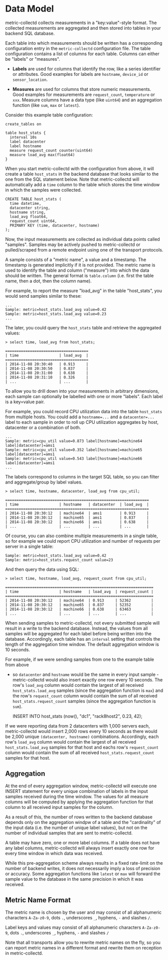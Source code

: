 Data Model
===========

metric-collectd collects measurements in a "key:value"-style format. The collected
measurements are aggregated and then stored into tables in your backend SQL database.

Each table into which measurements should be written has a corresponding configuration
entry in the `metric-collectd` configuration file. The table configuration contains
a list of columns for each table. Columns can either be "labels" or "measures".

  - **Labels** are used for columns that identify the row, like a series
    identifier or attributes. Good examples for labels are `hostname`, `device_id`
    or `sensor_location`.

  - **Measures** are used for columns that store numeric measurements. Good
    examples for measurements are `request_count`, `temperature` or `xxx`.
    Measure columns have a data type (like `uint64`) and an aggregation function
    (like `sum`, `max` or `latest`).

Consider this example table configuration:

    create_tables on

    table host_stats {
      interval 10s
      label datacenter
      label hostname
      measure request_count counter(uint64)
      measure load_avg max(float64)
    }

When you start metric-collectd with the configuration from above, it will create
a table `host_stats` in the backend database that looks similar to the one from
the SQL statement below. Note that metric-collectd will automatically add a
`time` column to the table which stores the time window in which the samples
were collected.

    CREATE TABLE host_stats (
      time datetime,
      datacenter string,
      hostname string,
      load_avg float64,
      request_count uint64,
      PRIMARY KEY (time, datacenter, hostname)
    );



Now, the input measurements are collected as individual data points called "samples".
Samples may be actively pushed to metric-collectd or pulled/scraped from a remote endpoint
using one of the transport protocols.

A sample consists of a "metric name", a value and a timestamp. The timestamp is
generated implicitly if it is not provided. The metric name is used to identify
the table and column ("measure") into which the data should be written. The general
format is `table.column` (i.e. first the table name, then a dot, then the column name).

For example, to report the measure "load_avg" in the table "host_stats", you
would send samples similar to these:

    ...
    Sample: metric=host_stats.load_avg value=0.42
    Sample: metric=host_stats.load_avg value=0.23
    ...

The later, you could query the `host_stats` table and retrieve the aggregated
values:

    > select time, load_avg from host_stats;

    =====================================
    | time                  | load_avg  |
    =====================================
    | 2014-11-08 20:30:40   | 0.913     |
    | 2014-11-08 20:30:50   | 0.837     |
    | 2014-11-08 20:31:00   | 0.638     |
    | 2014-11-08 20:31:10   | 0.326     |
    | ...                   | ...       |

To allow you to drill down into your measurements in arbitrary dimensions, each
sample can optionally be labelled with one or more "labels". Each label is a
key=value pair.

For example, you could record CPU utilization data into the table `host_stats`
from multiple hosts. You could add a `hostname=...` and a `datacenter=...`
label to each sample in order to roll up CPU utilization aggregates by host,
datacenter or a combination of both.

    ...
    Sample: metric=cpu_util value=0.873 label[hostname]=machine64 label[datacenter]=ams1
    Sample: metric=cpu_util value=0.352 label[hostname]=machine65 label[datacenter]=ams1
    Sample: metric=cpu_util value=0.543 label[hostname]=machine66 label[datacenter]=ams1
    ...

The labels correspond to columns in the target SQL table, so you can filter and
aggregate/group by label values.

    > select time, hostname, datacenter, load_avg from cpu_util;

    ================================================================
    | time                  | hostname   | datacenter  | load_avg  |
    ================================================================
    | 2014-11-08 20:30:12   | machine64  | ams1        | 0.913     |
    | 2014-11-08 20:30:12   | machine65  | ams1        | 0.837     |
    | 2014-11-08 20:30:12   | machine66  | ams1        | 0.638     |
    | ...                   | ...        | ...         | ...       |

Of course, you can also combine multiple measurements in a single table, so
for example we could report CPU utilization and number of requests per server in
a single table:

    Sample: metric=host_stats.load_avg value=0.42
    Sample: metric=host_stats.request_count value=23

And then query the data using SQL:

    > select time, hostname, load_avg, request_count from cpu_util;

    ==================================================================
    | time                  | hostname   | load_avg  | request_count |
    ==================================================================
    | 2014-11-08 20:30:12   | machine64  | 0.913     | 52362         |
    | 2014-11-08 20:30:12   | machine65  | 0.837     | 52352         |
    | 2014-11-08 20:30:12   | machine66  | 0.638     | 63463         |
    | ...                   | ...        | ...       | ...           |


When sending samples to metric-collectd, not every submitted sample will result
in a write to the backend database. Instead, the values from all samples will
be aggregated for each label before being written into the database. Accordingly,
each table has an `interval` setting that controls the length of the aggregation
time window. The default aggregation window is 10 seconds.

For example, if we were sending samples from one to the example table from above
- so `datacenter` and `hostname` would be the same in every input sample -
metric-collectd would also insert exactly one row every 10 seconds. The row's
`load_avg` column would contain the largest of all received `host_stats.load_avg`
samples (since the aggregation function is `max`) and the row's `request_count`
column would contain the sum of all received `host_stats.request_count` samples
(since the aggregation function is `sum`).

    INSERT INTO host_stats (now(), "dc1", "rack8host2", 0.23, 42);

If we were reporting data from 2 datacenters with 1,000 servers each,
metric-collectd would insert 2,000 rows every 10 seconds as there would be
2,000 unique `(datacenter, hostname)` combinations. Accordingly, each row's
`load_avg` column would contain the largest of all received `host_stats.load_avg`
samples for that host and eachs row's `request_count` column would contain the
sum of all received `host_stats.request_count` samples for that host.

## Aggregation

At the end of every aggregation window, metric-collectd will execute one INSERT
statement for every unique combination of labels in the input samples received
during the time window. The values for all measure columns will be computed 
by applying the aggregation function for that column to all received input
samples for the column.

As a result of this, the number of rows written to the backend database depends
only on the aggregation windpw of a table and the "cardinality" of the input data
(i.e. the number of unique label values), but not on the number of individual
samples that are sent to metric-collectd.

A table may have zero, one or more label columns. If a table does not have any
label columns, metric-collectd will always insert exactly one row for every time
window in which data was received.

While this pre-aggregation scheme always results in a fixed rate-limit on the
number of backend writes, it does not necessarily imply a loss of precision or
accuracy. Some aggregation functions like `latest` or `max` will forward the
sample value to the database in the same precision in which it was received.

## Metric Name Format

The metric name is chosen by the user and may consist of all alphanumeric
characters `A-Za-z0-9`, dots `.`, underscores `_`, hyphens, `-` and slashes `/`.

Label keys and values may consist of all alphanumeric characters `A-Za-z0-9`,
dots `.`, underscores `_`, hyphens, `-` and slashes `/`

Note that all transports allow you to rewrite metric names on the fly, so you
can report metric names in a different format and rewrite them on reception in
metric-collectd.

